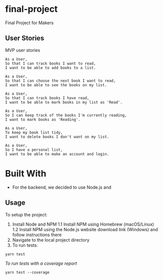 # final-project
Final Project for Makers
## User Stories
MVP user stories
```
As a User,
So that I can track books I want to read,
I want to be able to add books to a list.
```

```
As a User,
So that I can choose the next book I want to read,
I want to be able to see the books on my list.
```

```
As a User,
So that I can track books I have read,
I want to be able to mark books in my list as 'Read'.
```

```
As a User,
So I can keep track of the books I'm currently reading,
I want to mark books as 'Reading'.
```

```
As a User,
To keep my book list tidy,
I want to delete books I don't want on my list.
```

```
As a User,
So I have a personal list,
I want to be able to make an account and login.
```
# Built With
- For the backend, we decided to use Node.js and 

## Usage
To setup the project:

1. Install Node and NPM 
  1.1 Install NPM using Homebrew (macOS/Linux)
  1.2 Install NPM using the Node.js website download link (Windows) and follow instructions there
2. Navigate to the local project directory
3. To run tests:
```
yarn test
```
*To run tests with a coverage report*
```
yarn test --coverage
```

